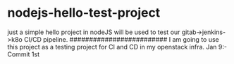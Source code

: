 # nodejs-hello-test-project
just a simple hello project in nodeJS will be used to test our gitab->jenkins->k8o CI/CD pipeline.
#########################
I am going to use this project as a testing project for CI and CD in my openstack infra.
Jan 9:- Commit 1st
